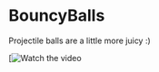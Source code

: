 # BouncyBalls
Projectile balls are a little more juicy :)

[![Watch the video](https://www.youtube.com/watch?v=-vbdeSkAMNc)

